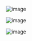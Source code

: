 ![image](https://github.com/user-attachments/assets/3dcb20c7-8ccc-40ac-a2a0-573f11c5bcd8)


![image](https://github.com/user-attachments/assets/9c35ce58-b79d-49be-a654-0ef74f7bab95)


![image](https://github.com/user-attachments/assets/f2fef9c8-51a3-4260-be9e-97a47394ef36)
